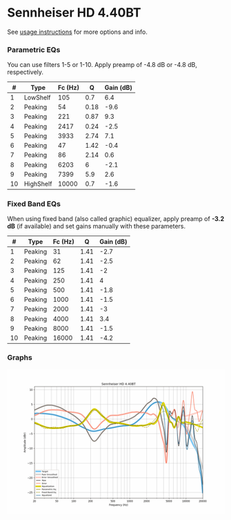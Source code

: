 # Sennheiser HD 4.40BT
See [usage instructions](https://github.com/jaakkopasanen/AutoEq#usage) for more options and info.

### Parametric EQs
You can use filters 1-5 or 1-10. Apply preamp of -4.8 dB or -4.8 dB, respectively.

|   # | Type      |   Fc (Hz) |    Q |   Gain (dB) |
|-----|-----------|-----------|------|-------------|
|   1 | LowShelf  |       105 | 0.7  |         6.4 |
|   2 | Peaking   |        54 | 0.18 |        -9.6 |
|   3 | Peaking   |       221 | 0.87 |         9.3 |
|   4 | Peaking   |      2417 | 0.24 |        -2.5 |
|   5 | Peaking   |      3933 | 2.74 |         7.1 |
|   6 | Peaking   |        47 | 1.42 |        -0.4 |
|   7 | Peaking   |        86 | 2.14 |         0.6 |
|   8 | Peaking   |      6203 | 6    |        -2.1 |
|   9 | Peaking   |      7399 | 5.9  |         2.6 |
|  10 | HighShelf |     10000 | 0.7  |        -1.6 |

### Fixed Band EQs
When using fixed band (also called graphic) equalizer, apply preamp of **-3.2 dB** (if available) and set gains manually with these parameters.

|   # | Type    |   Fc (Hz) |    Q |   Gain (dB) |
|-----|---------|-----------|------|-------------|
|   1 | Peaking |        31 | 1.41 |        -2.7 |
|   2 | Peaking |        62 | 1.41 |        -2.5 |
|   3 | Peaking |       125 | 1.41 |        -2   |
|   4 | Peaking |       250 | 1.41 |         4   |
|   5 | Peaking |       500 | 1.41 |        -1.8 |
|   6 | Peaking |      1000 | 1.41 |        -1.5 |
|   7 | Peaking |      2000 | 1.41 |        -3   |
|   8 | Peaking |      4000 | 1.41 |         3.4 |
|   9 | Peaking |      8000 | 1.41 |        -1.5 |
|  10 | Peaking |     16000 | 1.41 |        -4.2 |

### Graphs
![](./Sennheiser%20HD%204.40BT.png)
